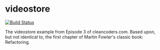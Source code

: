 videostore
==========

[![Build Status](https://travis-ci.org/jvalduvieco/videostore_php.svg?branch=master)](https://travis-ci.org/jvalduvieco/videostore_php)

The videostore example from Episode 3 of cleancoders.com.
Based upon, but not identical to, the first chapter of Martin Fowler's classic book: Refactoring.
